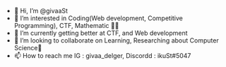- 👋 Hi, I’m @givaaSt
- 👀 I’m interested in Coding(Web development, Competitive Programming), CTF, Mathematic 👨‍💻
- 🌱 I’m currently getting better at CTF, and Web development
- 💞️ I’m looking to collaborate on Learning, Researching  about Computer Science📙
- 📫 How to reach me IG : givaa_delger, Discordd : ikuSt#5047

<!---
givaaSt/givaaSt is a ✨ special ✨ repository because its `README.md` (this file) appears on your GitHub profile.
You can click the Preview link to take a look at your changes.
--->
